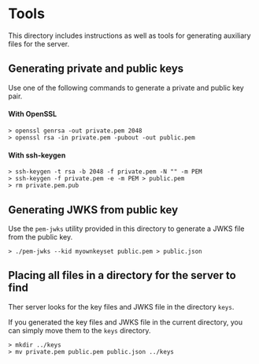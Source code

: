 # Tools

This directory includes instructions as well as tools for generating auxiliary files for the server.

## Generating private and public keys

Use one of the following commands to generate a private and public key pair.

#### With OpenSSL
```
> openssl genrsa -out private.pem 2048
> openssl rsa -in private.pem -pubout -out public.pem
```

#### With ssh-keygen
```
> ssh-keygen -t rsa -b 2048 -f private.pem -N "" -m PEM
> ssh-keygen -f private.pem -e -m PEM > public.pem
> rm private.pem.pub
```

## Generating JWKS from public key

Use the `pem-jwks` utility provided in this directory to generate a JWKS file from the public key.
```
> ./pem-jwks --kid myownkeyset public.pem > public.json
```

## Placing all files in a directory for the server to find

Ther server looks for the key files and JWKS file in the directory `keys`.

If you generated the key files and JWKS file in the current directory, you can simply move them to the `keys` directory.
```
> mkdir ../keys
> mv private.pem public.pem public.json ../keys
```